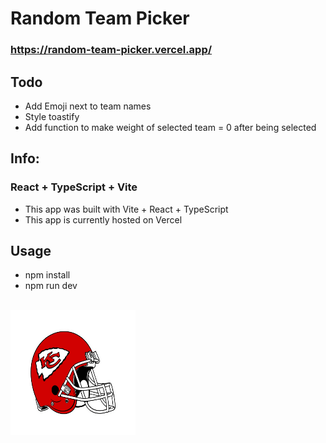 # Random Team Picker 

### https://random-team-picker.vercel.app/

## Todo
- Add Emoji next to team names
- Style toastify
- Add function to make weight of selected team = 0 after being selected

## Info:
### React + TypeScript + Vite
- This app was built with Vite + React + TypeScript
- This app is currently hosted on Vercel

## Usage
- npm install
- npm run dev 

<br>
<img src="public/helm.png" alt="drawing" width="200" height="200"/>
